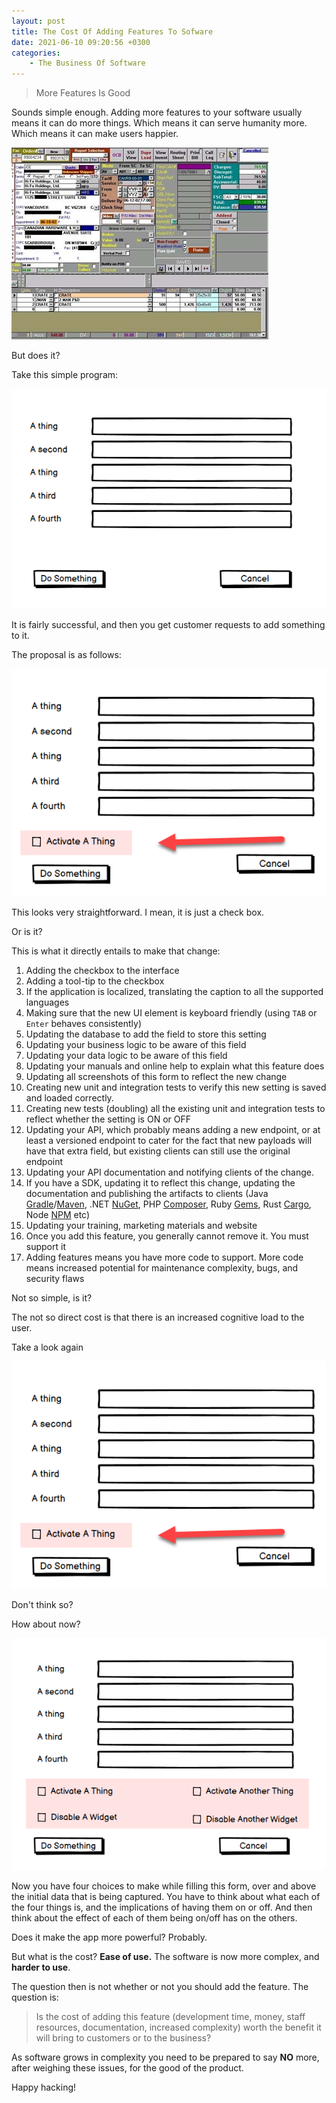 ```yaml
---
layout: post
title: The Cost Of Adding Features To Sofware
date: 2021-06-10 09:20:56 +0300
categories:
    - The Business Of Software
---
```


> More Features Is Good

Sounds simple enough. Adding more features to your software usually means it can do more things. Which means it can serve humanity more. Which means it can make users happier.

![](../images/2021/06/Complex.png)

But does it?

Take this simple program:

![](../images/2021/06/Thingy1.png)

It is fairly successful, and then you get customer requests to add something to it.

The proposal is as follows:

![](../images/2021/06/Thingy2.png)

This looks very straightforward. I mean, it is just a check box.

Or is it?

This is what it directly entails to make that change:

1. Adding the checkbox to the interface
2. Adding a tool-tip to the checkbox
3. If the application is localized, translating the caption to all the supported languages
4. Making sure that the new UI element is keyboard friendly (using `TAB` or `Enter` behaves consistently)
5. Updating the database to add the field to store this setting
6. Updating your business logic to be aware of this field
7. Updating your data logic to be aware of this field
8. Updating your manuals and online help to explain what this feature does
9. Updating all screenshots of this form to reflect the new change
10. Creating new unit and integration tests to verify this new setting is saved and loaded correctly.
11. Creating new tests (doubling) all the existing unit and integration tests to reflect whether the setting is ON or OFF
12. Updating your API, which probably means adding a new endpoint, or at least a versioned endpoint to cater for the fact that new payloads will have that extra field, but existing clients can still use the original endpoint
13. Updating your API documentation and notifying clients of the change.
14. If you have a SDK, updating it to reflect this change, updating the documentation and publishing the artifacts to clients (Java [Gradle](https://gradle.org/)/[Maven](https://maven.apache.org/), .NET [NuGet](https://www.nuget.org/), PHP [Composer](https://getcomposer.org/), Ruby [Gems](https://rubygems.org/), Rust [Cargo](https://crates.io/), Node [NPM](https://www.npmjs.com/) etc)
15. Updating your training, marketing materials and website
16. Once you add this feature, you generally cannot remove it. You must support it
17. Adding features means you have more code to support. More code means increased potential for maintenance complexity, bugs, and security flaws

Not so simple, is it?

The not so direct cost is that there is an increased cognitive load to the user.

Take a look again

![](../images/2021/06/Thingy2.png)

Don't think so?

How about now?

![](../images/2021/06/Thingy3.png)

Now you have four choices to make while filling this form, over and above the initial data that is being captured. You have to think about what each of the four things is, and the implications of having them on or off. And then think about the effect of each of them being on/off has on the others.

Does it make the app more powerful? Probably.

But what is the cost? **Ease of use.** The software is now more complex, and **harder to use**.

The question then is not whether or not you should add the feature. The question is:

> Is the cost of adding this feature (development time, money, staff resources, documentation, increased complexity) worth the benefit it will bring to customers or to the business?

As software grows in complexity you need to be prepared to say **NO** more, after weighing these issues, for the good of the product.

Happy hacking!